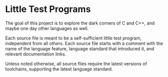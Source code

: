 # Little Test Programs
The goal of this project is to explore the dark corners of C and C++, and maybe one day other languages as well.

Each source file is meant to be a self-sufficient little test program, independent from all others. Each source file starts with a comment with the name of the language feature, language standard that introduced it, and relevant documentation links.

Unless noted otherwise, all source files require the latest versions of toolchains, supporting the latest language standard.
